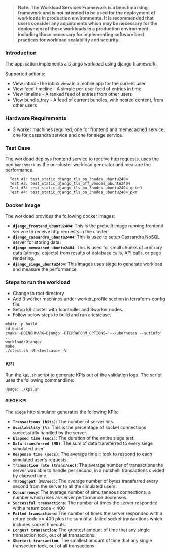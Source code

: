>
> **Note: The Workload Services Framework is a benchmarking framework and is not intended to be used for the deployment of workloads in production environments. It is recommended that users consider any adjustments which may be necessary for the deployment of these workloads in a production environment including those necessary for implementing software best practices for workload scalability and security.**
>
### Introduction

The application implements a Django workload using django framework.

Supported actions:
* View inbox -The inbox view in a mobile app for the current user
* View feed-timeline - A simple per-user feed of entries in time
* View timeline - A ranked feed of entries from other users
* View bundle_tray - A feed of current bundles, with nested content, from other users

### Hardware Requirements
- 3 worker machines required, one for frontend and memecached service, one for cassandra service and one for siege service.

### Test Case
The workload deploys frontend service to receive http requests, uses the pod `benchmark` as the on-cluster workload generator and measure the performance.
```
  Test #1: test_static_django_tls_on_3nodes_ubuntu2404
  Test #2: test_static_django_tls_off_3nodes_ubuntu2404
  Test #3: test_static_django_tls_on_3nodes_ubuntu2404_gated
  Test #4: test_static_django_tls_on_3nodes_ubuntu2404_pkm
```

### Docker Image
The workload provides the following docker images:
- **`django_frontend_ubuntu2404`**: This is the prebuilt image running frontend serivce to receive http requests in the cluster.
- **`django_cassandra_ubuntu2404`**: This is used to setup Cassandra NoSQL server for storing data.
- **`django_memcached_ubuntu2404`**: This is used for small chunks of arbitrary data (strings, objects) from results of database calls, API calls, or page rendering.
- **`django_siege_ubuntu2404`**: This images uses siege to generate workload and measure the performance.

### Steps to run the workload
- Change to root directory
- Add 3 worker machines under worker_profile section in terraform-config file.
- Setup k8 cluster with 1controller and 3worker nodes.
- Follow below steps to build and run a testcase.
```
mkdir -p build
cd build
cmake -DBENCHMARK=Django -DTERRAFORM_OPTIONS='--kubernetes --sutinfo' ..
workload/Django/
make
./ctest.sh -R <testcase> -V
```

### KPI
Run the [`kpi.sh`](kpi.sh) script to generate KPIs out of the validation logs. The script uses the following commandline:
```
Usage: ./kpi.sh
```

#### SIEGE KPI

The `siege` http simulator generates the following KPIs:
- **`Transactions (hits)`**: The number of server hits.
- **`Availability (%)`**: This is the percentage of socket connections successfully handled by the server.
- **`Elapsed time (secs)`**: The duration of the entire siege test.
- **`Data transferred (MB)`**: The sum of data transferred to every siege simulated user.
- **`Response time (secs)`**: The average time it took to respond to each simulated user's requests.
- **`Transaction rate (trans/sec)`**: The average number of transactions the server was able to handle per second, in a nutshell: transactions divided by elapsed time.
- **`Throughput (MB/sec)`**: The average number of bytes transferred every second from the server to all the simulated users.
- **`Concurrency`**: The average number of simultaneous connections, a number which rises as server performance decreases.
- **`Successful transactions`**: The number of times the server responded with a return code < 400
- **`Failed transactions`**: The number of times the server responded with a return code >= 400 plus the sum of all failed socket transactions which includes socket timeouts.
- **`Longest transaction`**: The greatest amount of time that any single transaction took, out of all transactions.
- **`Shortest transaction`**: The smallest amount of time that any single transaction took, out of all transactions.